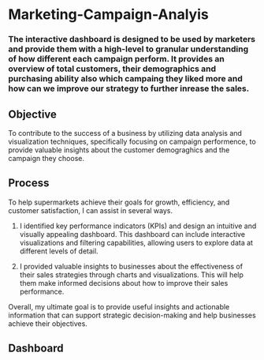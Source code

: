 # Marketing-Campaign-Analyis 


### The interactive dashboard is designed to be used by marketers and provide them with a high-level to granular understanding of how different each campaign perform. It provides an overview of total customers, their demographics and purchasing ability also which campaing they liked more and how can we improve our strategy to further inrease the sales. 


## Objective
To contribute to the success of a business by utilizing data analysis and visualization techniques, specifically focusing on campaign performence, to provide valuable insights about the customer demograghics and the campaign they choose. 

## Process
To help supermarkets achieve their goals for growth, efficiency, and customer satisfaction, I can assist in several ways.
1. I identified key performance indicators (KPIs) and design an intuitive and visually appealing dashboard. This dashboard can include interactive visualizations and filtering capabilities, allowing users to explore data at different levels of detail.

2. I provided valuable insights to businesses about the effectiveness of their sales strategies through charts and visualizations. This will help them make informed decisions about how to improve their sales performance.

Overall, my ultimate goal is to provide useful insights and actionable information that can support strategic decision-making and help businesses achieve their objectives. 

## Dashboard 
